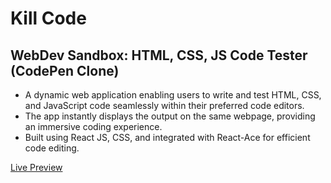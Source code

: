<h1>Kill Code</h1>
<h2>WebDev Sandbox: HTML, CSS, JS Code Tester (CodePen Clone)</h2>

- A dynamic web application enabling users to write and test HTML, CSS, and JavaScript code seamlessly within their 
preferred code editors.
- The app instantly displays the output on the same webpage, providing an immersive coding 
experience.
- Built using React JS, CSS, and integrated with React-Ace for efficient code editing.

<a href="https://killcode.vercel.app/">Live Preview</a>
